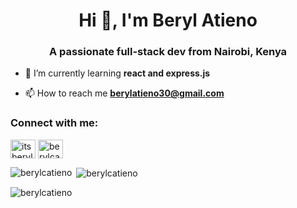 <h1 align="center">Hi 👋, I'm Beryl Atieno</h1>
<h3 align="center">A passionate full-stack dev from Nairobi, Kenya</h3>

- 🌱 I’m currently learning **react and express.js**

- 📫 How to reach me **berylatieno30@gmail.com**

<h3 align="left">Connect with me:</h3>
<p align="left">
<a href="https://twitter.com/itsberyl" target="blank"><img align="center" src="https://raw.githubusercontent.com/rahuldkjain/github-profile-readme-generator/master/src/images/icons/Social/twitter.svg" alt="itsberyl" height="30" width="40" /></a>
<a href="https://linkedin.com/in/berylcatieno" target="blank"><img align="center" src="https://raw.githubusercontent.com/rahuldkjain/github-profile-readme-generator/master/src/images/icons/Social/linked-in-alt.svg" alt="berylcatieno" height="30" width="40" /></a>
</p>

<p><img align="left" src="https://github-readme-stats.vercel.app/api/top-langs?username=berylcatieno&show_icons=true&locale=en&layout=compact" alt="berylcatieno" /></p>

<p>&nbsp;<img align="center" src="https://github-readme-stats.vercel.app/api?username=berylcatieno&show_icons=true&locale=en" alt="berylcatieno" /></p>

<p><img align="center" src="https://github-readme-streak-stats.herokuapp.com/?user=berylcatieno&" alt="berylcatieno" /></p>
